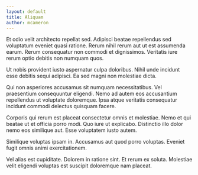 ```yaml
---
layout: default
title: Aliquam
author: mcameron
---
```


Et odio velit architecto repellat sed. Adipisci beatae repellendus sed voluptatum eveniet quasi ratione. Rerum nihil rerum aut ut est assumenda earum. Rerum consequatur non commodi et dignissimos. Veritatis iure rerum optio debitis non numquam quos.

Ut nobis provident iusto aspernatur culpa doloribus. Nihil unde incidunt esse debitis sequi adipisci. Ea sed magni non molestiae dicta.

Qui non asperiores accusamus sit numquam necessitatibus. Vel praesentium consequuntur eligendi. Nemo ad autem eos accusantium repellendus ut voluptate doloremque. Ipsa atque veritatis consequatur incidunt commodi delectus quisquam facere.

Corporis qui rerum est placeat consectetur omnis et molestiae. Nemo et qui beatae ut et officia porro modi. Quo iure ut explicabo. Distinctio illo dolor nemo eos similique aut. Esse voluptatem iusto autem.

Similique voluptas ipsam in. Accusamus aut quod porro voluptas. Eveniet fugit omnis animi exercitationem.

Vel alias est cupiditate. Dolorem in ratione sint. Et rerum ex soluta. Molestiae velit eligendi voluptas est suscipit doloremque nam placeat.
